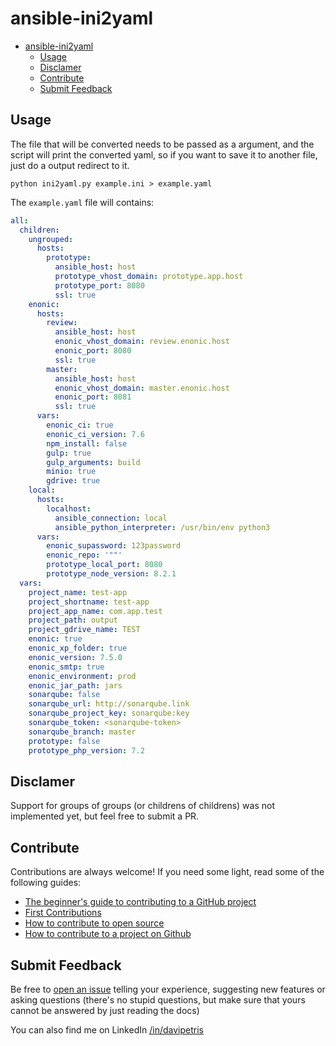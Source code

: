 # ansible-ini2yaml

- [ansible-ini2yaml](#ansible-ini2yaml)
  - [Usage](#usage)
  - [Disclamer](#disclamer)
  - [Contribute](#contribute)
  - [Submit Feedback](#submit-feedback)

## Usage

The file that will be converted needs to be passed as a argument, and the script will print the converted yaml, so if you want to save it to another file, just do a output redirect to it.

```
python ini2yaml.py example.ini > example.yaml
```

The `example.yaml` file will contains:

```yaml
all:
  children:
    ungrouped:
      hosts:
        prototype:
          ansible_host: host
          prototype_vhost_domain: prototype.app.host
          prototype_port: 8080
          ssl: true
    enonic:
      hosts:
        review:
          ansible_host: host
          enonic_vhost_domain: review.enonic.host
          enonic_port: 8080
          ssl: true
        master:
          ansible_host: host
          enonic_vhost_domain: master.enonic.host
          enonic_port: 8081
          ssl: true
      vars:
        enonic_ci: true
        enonic_ci_version: 7.6
        npm_install: false
        gulp: true
        gulp_arguments: build
        minio: true
        gdrive: true
    local:
      hosts:
        localhost:
          ansible_connection: local
          ansible_python_interpreter: /usr/bin/env python3
      vars:
        enonic_supassword: 123password
        enonic_repo: '""'
        prototype_local_port: 8080
        prototype_node_version: 8.2.1
  vars:
    project_name: test-app
    project_shortname: test-app
    project_app_name: com.app.test
    project_path: output
    project_gdrive_name: TEST
    enonic: true
    enonic_xp_folder: true
    enonic_version: 7.5.0
    enonic_smtp: true
    enonic_environment: prod
    enonic_jar_path: jars
    sonarqube: false
    sonarqube_url: http://sonarqube.link
    sonarqube_project_key: sonarqube:key
    sonarqube_token: <sonarqube-token>
    sonarqube_branch: master
    prototype: false
    prototype_php_version: 7.2
```

## Disclamer

Support for groups of groups (or childrens of childrens) was not implemented yet, but feel free to submit a PR.

## Contribute

Contributions are always welcome!
If you need some light, read some of the following guides: 
- [The beginner's guide to contributing to a GitHub project](https://akrabat.com/the-beginners-guide-to-contributing-to-a-github-project/)
- [First Contributions](https://github.com/firstcontributions/first-contributions)
- [How to contribute to open source](https://github.com/freeCodeCamp/how-to-contribute-to-open-source)
- [How to contribute to a project on Github](https://gist.github.com/MarcDiethelm/7303312)

## Submit Feedback

Be free to [open an issue](https://github.com/DaviPtrs/enonic-operator-k8s/issues/new/choose) telling your experience, suggesting new features or asking questions (there's no stupid questions, but make sure that yours cannot be answered by just reading the docs)

You can also find me on LinkedIn [/in/davipetris](https://www.linkedin.com/in/davipetris/)